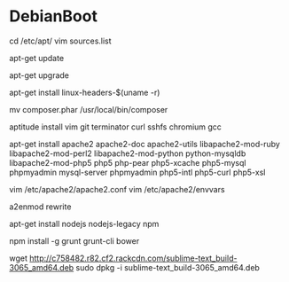 # DebianBoot

cd /etc/apt/
vim sources.list

apt-get update

apt-get upgrade

apt-get install linux-headers-$(uname -r)

mv composer.phar /usr/local/bin/composer

aptitude install vim git terminator curl sshfs chromium gcc

apt-get install apache2 apache2-doc apache2-utils libapache2-mod-ruby libapache2-mod-perl2 libapache2-mod-python python-mysqldb libapache2-mod-php5 php5 php-pear php5-xcache php5-mysql phpmyadmin mysql-server phpmyadmin php5-intl php5-curl php5-xsl

vim /etc/apache2/apache2.conf 
vim /etc/apache2/envvars

a2enmod rewrite

apt-get install nodejs nodejs-legacy npm

npm install -g grunt grunt-cli bower

wget http://c758482.r82.cf2.rackcdn.com/sublime-text_build-3065_amd64.deb
sudo dpkg -i sublime-text_build-3065_amd64.deb
